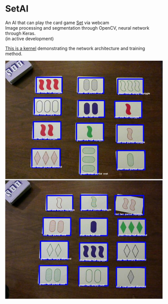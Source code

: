 # SetAI  
An AI that can play the card game [Set](https://www.setgame.com/set) via webcam  
Image processing and segmentation through OpenCV, neural network through Keras.  
(in active development)  

[This is a kernel](https://www.kaggle.com/kwisatzhaderach/setnet-trainer?scriptVersionId=19703762) demonstrating the network architecture and training method.

![screen grab](set_example.jpg)
![another one](set_example2.jpg)

